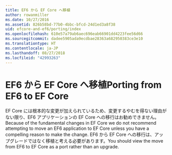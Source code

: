```yaml
---
title: EF6 から EF Core へ移植
author: rowanmiller
ms.date: 10/27/2016
ms.assetid: 826b58bd-77b0-4bbc-bfcd-24d1ed3a8f38
uid: efcore-and-ef6/porting/index
ms.openlocfilehash: 610e57a79ab6aec696eab66901dd4223fee56d66
ms.sourcegitcommit: dadee5905ada9ecdbae28363a682950383ce3e10
ms.translationtype: HT
ms.contentlocale: ja-JP
ms.lasthandoff: 08/27/2018
ms.locfileid: "42993263"
---
```

# <a name="porting-from-ef6-to-ef-core"></a><span data-ttu-id="1d00d-102">EF6 から EF Core へ移植</span><span class="sxs-lookup"><span data-stu-id="1d00d-102">Porting from EF6 to EF Core</span></span>

<span data-ttu-id="1d00d-103">EF Core には根本的な変更が加えられているため、変更するやむを得ない理由がない限り、EF6 アプリケーションの EF Core への移行はお勧めできません。</span><span class="sxs-lookup"><span data-stu-id="1d00d-103">Because of the fundamental changes in EF Core we do not recommend attempting to move an EF6 application to EF Core unless you have a compelling reason to make the change.</span></span> <span data-ttu-id="1d00d-104">EF6 から EF Core への移行は、アップグレードではなく移植と考える必要があります。</span><span class="sxs-lookup"><span data-stu-id="1d00d-104">You should view the move from EF6 to EF Core as a port rather than an upgrade.</span></span>
